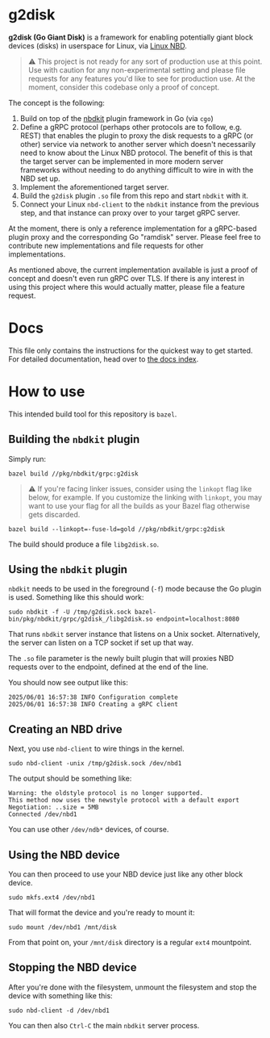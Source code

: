 # g2disk

**g2disk (Go Giant Disk)** is a framework for enabling potentially giant block devices (disks) in userspace for Linux, via [Linux NBD](https://docs.kernel.org/admin-guide/blockdev/nbd.html).

> :warning: This project is not ready for any sort of production use at this point.
> Use with caution for any non-experimental setting and please file requests for any features you'd like to see for production use.
> At the moment, consider this codebase only a proof of concept.

The concept is the following:
1) Build on top of the [nbdkit](https://libguestfs.org/nbdkit.1.html) plugin framework in Go (via `cgo`)
2) Define a gRPC protocol (perhaps other protocols are to follow, e.g. REST) that enables the plugin to proxy the disk requests to a gRPC (or other) service via network to another server which doesn't necessarily need to know about the Linux NBD protocol. The benefit of this is that the target server can be implemented in more modern server frameworks without needing to do anything difficult to wire in with the NBD set up.
3) Implement the aforementioned target server.
4) Build the `g2disk` plugin `.so` file from this repo and start `nbdkit` with it.
5) Connect your Linux `nbd-client` to the `nbdkit` instance from the previous step, and that instance can proxy over to your target gRPC server.

At the moment, there is only a reference implementation for a gRPC-based plugin proxy and the corresponding Go "ramdisk" server. Please feel free to contribute new implementations and file requests for other implementations.

As mentioned above, the current implementation available is just a proof of concept and doesn't even run gRPC over TLS. If there is any interest in using this project where this would actually matter, please file a feature request.

# Docs

This file only contains the instructions for the quickest way to get started. For detailed documentation, head over to [the docs index](/docs/index.md).

# How to use

This intended build tool for this repository is `bazel`.

## Building the `nbdkit` plugin

Simply run:

```
bazel build //pkg/nbdkit/grpc:g2disk
```

> :warning: If you're facing linker issues, consider using the `linkopt` flag like below, for example.
> If you customize the linking with `linkopt`, you may want to use your flag for all the builds as your Bazel flag otherwise gets discarded.

```
bazel build --linkopt=-fuse-ld=gold //pkg/nbdkit/grpc:g2disk
```

The build should produce a file `libg2disk.so`.

## Using the `nbdkit` plugin

`nbdkit` needs to be used in the foreground (`-f`) mode because the Go plugin is used. Something like this should work:

```
sudo nbdkit -f -U /tmp/g2disk.sock bazel-bin/pkg/nbdkit/grpc/g2disk_/libg2disk.so endpoint=localhost:8080
```

That runs `nbdkit` server instance that listens on a Unix socket. Alternatively, the server can listen on a TCP socket if set up that way.

The `.so` file parameter is the newly built plugin that will proxies NBD requests over to the endpoint, defined at the end of the line.

You should now see output like this:

```
2025/06/01 16:57:38 INFO Configuration complete
2025/06/01 16:57:38 INFO Creating a gRPC client
```

## Creating an NBD drive

Next, you use `nbd-client` to wire things in the kernel.

```
sudo nbd-client -unix /tmp/g2disk.sock /dev/nbd1
```

The output should be something like:

```
Warning: the oldstyle protocol is no longer supported.
This method now uses the newstyle protocol with a default export
Negotiation: ..size = 5MB
Connected /dev/nbd1
```

You can use other `/dev/ndb*` devices, of course.

## Using the NBD device

You can then proceed to use your NBD device just like any other block device.

```
sudo mkfs.ext4 /dev/nbd1
```

That will format the device and you're ready to mount it:

```
sudo mount /dev/nbd1 /mnt/disk
```

From that point on, your `/mnt/disk` directory is a regular `ext4` mountpoint.

## Stopping the NBD device

After you're done with the filesystem, unmount the filesystem and stop the device with something like this:

```
sudo nbd-client -d /dev/nbd1
```

You can then also `Ctrl-C` the main `nbdkit` server process.